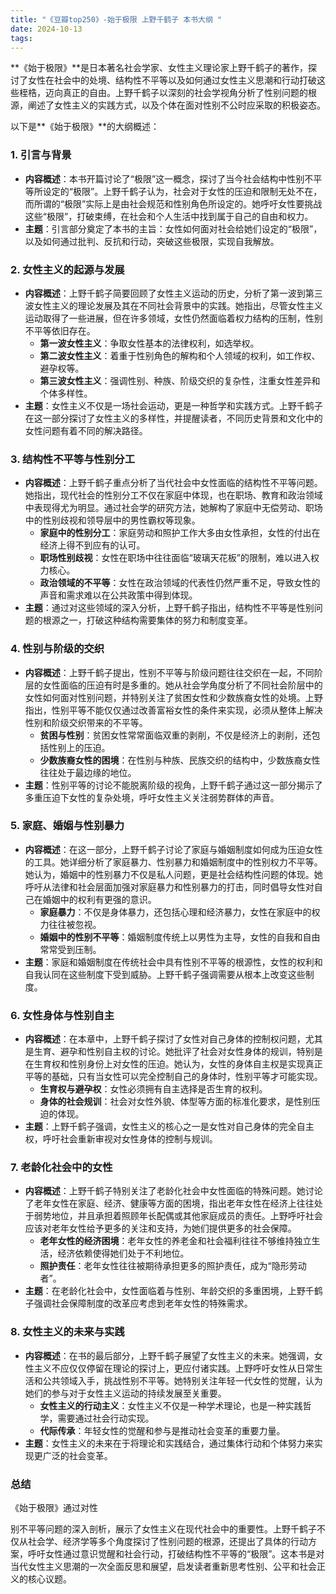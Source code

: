 ```yaml
---
title: "《豆瓣top250》-始于极限 上野千鹤子 本书大纲 "
date: 2024-10-13
tags: 
---
```

**《始于极限》**是日本著名社会学家、女性主义理论家上野千鹤子的著作，探讨了女性在社会中的处境、结构性不平等以及如何通过女性主义思潮和行动打破这些桎梏，迈向真正的自由。上野千鹤子以深刻的社会学视角分析了性别问题的根源，阐述了女性主义的实践方式，以及个体在面对性别不公时应采取的积极姿态。

以下是**《始于极限》**的大纲概述：

### 1. **引言与背景**
- **内容概述**：本书开篇讨论了“极限”这一概念，探讨了当今社会结构中性别不平等所设定的“极限”。上野千鹤子认为，社会对于女性的压迫和限制无处不在，而所谓的“极限”实际上是由社会规范和性别角色所设定的。她呼吁女性要挑战这些“极限”，打破束缚，在社会和个人生活中找到属于自己的自由和权力。
- **主题**：引言部分奠定了本书的主旨：女性如何面对社会给她们设定的“极限”，以及如何通过批判、反抗和行动，突破这些极限，实现自我解放。

### 2. **女性主义的起源与发展**
- **内容概述**：上野千鹤子简要回顾了女性主义运动的历史，分析了第一波到第三波女性主义的理论发展及其在不同社会背景中的实践。她指出，尽管女性主义运动取得了一些进展，但在许多领域，女性仍然面临着权力结构的压制，性别不平等依旧存在。
  - **第一波女性主义**：争取女性基本的法律权利，如选举权。
  - **第二波女性主义**：着重于性别角色的解构和个人领域的权利，如工作权、避孕权等。
  - **第三波女性主义**：强调性别、种族、阶级交织的复杂性，注重女性差异和个体多样性。
- **主题**：女性主义不仅是一场社会运动，更是一种哲学和实践方式。上野千鹤子在这一部分探讨了女性主义的多样性，并提醒读者，不同历史背景和文化中的女性问题有着不同的解决路径。

### 3. **结构性不平等与性别分工**
- **内容概述**：上野千鹤子重点分析了当代社会中女性面临的结构性不平等问题。她指出，现代社会的性别分工不仅在家庭中体现，也在职场、教育和政治领域中表现得尤为明显。通过社会学的研究方法，她解构了家庭中无偿劳动、职场中的性别歧视和领导层中的男性霸权等现象。
  - **家庭中的性别分工**：家庭劳动和照护工作大多由女性承担，女性的付出在经济上得不到应有的认可。
  - **职场性别歧视**：女性在职场中往往面临“玻璃天花板”的限制，难以进入权力核心。
  - **政治领域的不平等**：女性在政治领域的代表性仍然严重不足，导致女性的声音和需求难以在公共政策中得到体现。
- **主题**：通过对这些领域的深入分析，上野千鹤子指出，结构性不平等是性别问题的根源之一，打破这种结构需要集体的努力和制度变革。

### 4. **性别与阶级的交织**
- **内容概述**：上野千鹤子提出，性别不平等与阶级问题往往交织在一起，不同阶层的女性面临的压迫有时是多重的。她从社会学角度分析了不同社会阶层中的女性如何面对性别问题，并特别关注了贫困女性和少数族裔女性的处境。上野指出，性别平等不能仅仅通过改善富裕女性的条件来实现，必须从整体上解决性别和阶级交织带来的不平等。
  - **贫困与性别**：贫困女性常常面临双重的剥削，不仅是经济上的剥削，还包括性别上的压迫。
  - **少数族裔女性的困境**：在性别与种族、民族交织的结构中，少数族裔女性往往处于最边缘的地位。
- **主题**：性别平等的讨论不能脱离阶级的视角，上野千鹤子通过这一部分揭示了多重压迫下女性的复杂处境，呼吁女性主义关注弱势群体的声音。

### 5. **家庭、婚姻与性别暴力**
- **内容概述**：在这一部分，上野千鹤子讨论了家庭与婚姻制度如何成为压迫女性的工具。她详细分析了家庭暴力、性别暴力和婚姻制度中的性别权力不平等。她认为，婚姻中的性别暴力不仅是私人问题，更是社会结构性问题的体现。她呼吁从法律和社会层面加强对家庭暴力和性别暴力的打击，同时倡导女性对自己在婚姻中的权利有更强的意识。
  - **家庭暴力**：不仅是身体暴力，还包括心理和经济暴力，女性在家庭中的权力往往被忽视。
  - **婚姻中的性别不平等**：婚姻制度传统上以男性为主导，女性的自我和自由常常受到压制。
- **主题**：家庭和婚姻制度在传统社会中具有性别不平等的根源性，女性的权利和自我认同在这些制度下受到威胁。上野千鹤子强调需要从根本上改变这些制度。

### 6. **女性身体与性别自主**
- **内容概述**：在本章中，上野千鹤子探讨了女性对自己身体的控制权问题，尤其是生育、避孕和性别自主权的讨论。她批评了社会对女性身体的规训，特别是在生育权和性别身份上对女性的压迫。她认为，女性的身体自主权是实现真正平等的基础，只有当女性可以完全控制自己的身体时，性别平等才可能实现。
  - **生育权与避孕权**：女性必须拥有自主选择是否生育的权利。
  - **身体的社会规训**：社会对女性外貌、体型等方面的标准化要求，是性别压迫的体现。
- **主题**：上野千鹤子强调，女性主义的核心之一是女性对自己身体的完全自主权，呼吁社会重新审视对女性身体的控制与规训。

### 7. **老龄化社会中的女性**
- **内容概述**：上野千鹤子特别关注了老龄化社会中女性面临的特殊问题。她讨论了老年女性在家庭、经济、健康等方面的困境，指出老年女性在经济上往往处于弱势地位，并且承担着照顾年长配偶或其他家庭成员的责任。上野呼吁社会应该对老年女性给予更多的关注和支持，为她们提供更多的社会保障。
  - **老年女性的经济困境**：老年女性的养老金和社会福利往往不够维持独立生活，经济依赖使得她们处于不利地位。
  - **照护责任**：老年女性往往被期待承担更多的照护责任，成为“隐形劳动者”。
- **主题**：在老龄化社会中，女性面临着与性别、年龄交织的多重困境，上野千鹤子强调社会保障制度的改革应考虑到老年女性的特殊需求。

### 8. **女性主义的未来与实践**
- **内容概述**：在书的最后部分，上野千鹤子展望了女性主义的未来。她强调，女性主义不应仅仅停留在理论的探讨上，更应付诸实践。上野呼吁女性从日常生活和公共领域入手，挑战性别不平等。她特别关注年轻一代女性的觉醒，认为她们的参与对于女性主义运动的持续发展至关重要。
  - **女性主义的行动主义**：女性主义不仅是一种学术理论，也是一种实践哲学，需要通过社会行动实现。
  - **代际传承**：年轻女性的觉醒和参与是推动社会变革的重要力量。
- **主题**：女性主义的未来在于将理论和实践结合，通过集体行动和个体努力来实现更广泛的社会变革。

### **总结**
《始于极限》通过对性

别不平等问题的深入剖析，展示了女性主义在现代社会中的重要性。上野千鹤子不仅从社会学、经济学等多个角度探讨了性别问题的根源，还提出了具体的行动方案，呼吁女性通过意识觉醒和社会行动，打破结构性不平等的“极限”。这本书是对当代女性主义思潮的一次全面反思和展望，启发读者重新思考性别、公平和社会正义的核心议题。
